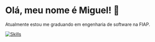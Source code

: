 # Olá, meu nome é Miguel! 🤙

Atualmente estou me graduando em engenharia de software na FIAP.

[![Skills](https://devicons.dev.br/icons?icon=Python,html,css,javascript,astro,figma,linux&theme=dark)](https://devicons.dev.br/)
